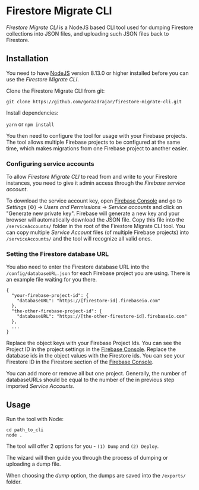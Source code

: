 # Firestore Migrate CLI

*Firestore Migrate CLI* is a NodeJS based CLI tool used for dumping Firestore collections into JSON files, and uploading such JSON files back to Firestore.

## Installation

You need to have [NodeJS](https://nodejs.org/en/) version 8.13.0 or higher installed before you can use the *Firestore Migrate CLI*.

Clone the Firestore Migrate CLI from git:

`git clone https://github.com/gorazdrajar/firestore-migrate-cli.git`

Install dependencies: 

`yarn` or `npm install`

You then need to configure the tool for usage with your Firebase projects. The tool allows multiple Firebase projects to be configured at the same time, which makes migrations from one Firebase project to another easier.

### Configuring service accounts

To allow *Firestore Migrate CLI* to read from and write to your Firestore instances, you need to give it admin access through the *Firebase service account*.

To download the service account key, open [Firebase Console](https://console.firebase.google.com) and go to *Settings* (⚙) -> *Users and Permissions* -> *Service accounts* and click on "Generate new private key". Firebase will generate a new key and your browser will automatically download the JSON file. Copy this file into the `/serviceAccounts/` folder in the root of the Firestore Migrate CLI tool. You can copy multiple *Service Account* files (of multiple Firebase projects) into `/serviceAccounts/` and the tool will recognize all valid ones.

### Setting the Firestore database URL

You also need to enter the Firestore database URL into the `/config/databaseURL.json` for each Firebase project you are using. 
There is an example file waiting for you there. 

```
{
  "your-firebase-project-id": {
    "databaseURL": "https://[firestore-id].firebaseio.com"
  },
  "the-other-firebase-project-id": {
    "databaseURL": "https://[the-other-firestore-id].firebaseio.com"
  },
  ...
}
```

Replace the object keys with your Firebase Project Ids. You can see the Project ID in the project settings in the [Firebase Console](https://console.firebase.google.com). Replace the database ids in the object values with the Firestore ids. You can see your Firestore ID in the Firestore section of the  [Firebase Console](https://console.firebase.google.com).

You can add more or remove all but one project. Generally, the number of databaseURLs should be equal to the number of the in previous step imported *Service Accounts*.

## Usage

Run the tool with Node:

```
cd path_to_cli
node .
```

The tool will offer 2 options for you - `(1) Dump` and `(2) Deploy`. 

The wizard will then guide you through the process of dumping or uploading a dump file. 

When choosing the *dump* option, the dumps are saved into the `/exports/` folder.